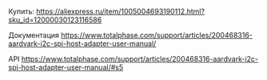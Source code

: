 Купить: https://aliexpress.ru/item/1005004693190112.html?sku_id=12000030123116586

Документация
https://www.totalphase.com/support/articles/200468316-aardvark-i2c-spi-host-adapter-user-manual/

API
https://www.totalphase.com/support/articles/200468316-aardvark-i2c-spi-host-adapter-user-manual/#s5

